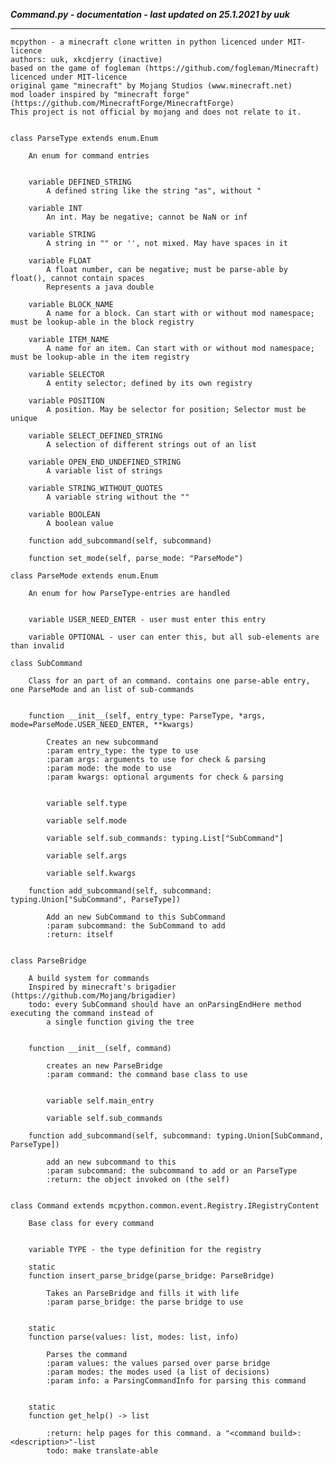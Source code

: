 ***Command.py - documentation - last updated on 25.1.2021 by uuk***
___

    mcpython - a minecraft clone written in python licenced under MIT-licence
    authors: uuk, xkcdjerry (inactive)
    based on the game of fogleman (https://github.com/fogleman/Minecraft) licenced under MIT-licence
    original game "minecraft" by Mojang Studios (www.minecraft.net)
    mod loader inspired by "minecraft forge" (https://github.com/MinecraftForge/MinecraftForge)
    This project is not official by mojang and does not relate to it.


    class ParseType extends enum.Enum
        
        An enum for command entries


        variable DEFINED_STRING
            A defined string like the string "as", without "

        variable INT
            An int. May be negative; cannot be NaN or inf

        variable STRING
            A string in "" or '', not mixed. May have spaces in it

        variable FLOAT
            A float number, can be negative; must be parse-able by float(), cannot contain spaces
            Represents a java double

        variable BLOCK_NAME
            A name for a block. Can start with or without mod namespace; must be lookup-able in the block registry

        variable ITEM_NAME
            A name for an item. Can start with or without mod namespace; must be lookup-able in the item registry

        variable SELECTOR
            A entity selector; defined by its own registry

        variable POSITION
            A position. May be selector for position; Selector must be unique

        variable SELECT_DEFINED_STRING
            A selection of different strings out of an list

        variable OPEN_END_UNDEFINED_STRING
            A variable list of strings

        variable STRING_WITHOUT_QUOTES
            A variable string without the ""

        variable BOOLEAN
            A boolean value

        function add_subcommand(self, subcommand)

        function set_mode(self, parse_mode: "ParseMode")

    class ParseMode extends enum.Enum
        
        An enum for how ParseType-entries are handled


        variable USER_NEED_ENTER - user must enter this entry

        variable OPTIONAL - user can enter this, but all sub-elements are than invalid

    class SubCommand
        
        Class for an part of an command. contains one parse-able entry, one ParseMode and an list of sub-commands


        function __init__(self, entry_type: ParseType, *args, mode=ParseMode.USER_NEED_ENTER, **kwargs)
            
            Creates an new subcommand
            :param entry_type: the type to use
            :param args: arguments to use for check & parsing
            :param mode: the mode to use
            :param kwargs: optional arguments for check & parsing


            variable self.type

            variable self.mode

            variable self.sub_commands: typing.List["SubCommand"]

            variable self.args

            variable self.kwargs

        function add_subcommand(self, subcommand: typing.Union["SubCommand", ParseType])
            
            Add an new SubCommand to this SubCommand
            :param subcommand: the SubCommand to add
            :return: itself


    class ParseBridge
        
        A build system for commands
        Inspired by minecraft's brigadier (https://github.com/Mojang/brigadier)
        todo: every SubCommand should have an onParsingEndHere method executing the command instead of
            a single function giving the tree


        function __init__(self, command)
            
            creates an new ParseBridge
            :param command: the command base class to use


            variable self.main_entry

            variable self.sub_commands

        function add_subcommand(self, subcommand: typing.Union[SubCommand, ParseType])
            
            add an new subcommand to this
            :param subcommand: the subcommand to add or an ParseType
            :return: the object invoked on (the self)


    class Command extends mcpython.common.event.Registry.IRegistryContent
        
        Base class for every command


        variable TYPE - the type definition for the registry

        static
        function insert_parse_bridge(parse_bridge: ParseBridge)
            
            Takes an ParseBridge and fills it with life
            :param parse_bridge: the parse bridge to use


        static
        function parse(values: list, modes: list, info)
            
            Parses the command
            :param values: the values parsed over parse bridge
            :param modes: the modes used (a list of decisions)
            :param info: a ParsingCommandInfo for parsing this command


        static
        function get_help() -> list
            
            :return: help pages for this command. a "<command build>: <description>"-list
            todo: make translate-able
